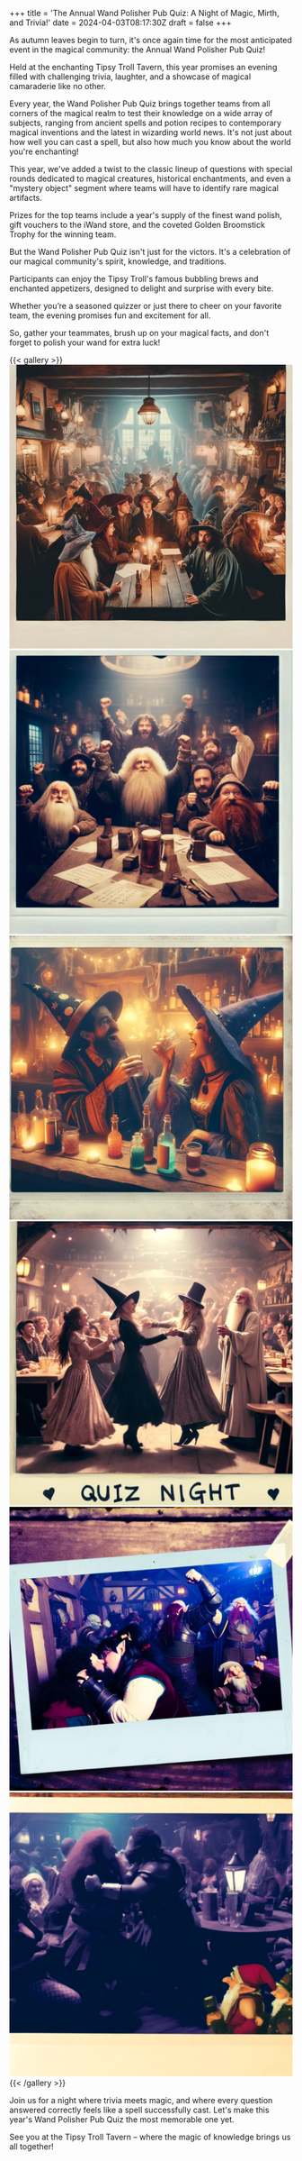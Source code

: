 +++
title = 'The Annual Wand Polisher Pub Quiz: A Night of Magic, Mirth, and Trivia!'
date = 2024-04-03T08:17:30Z
draft = false
+++

As autumn leaves begin to turn, it's once again time for the most anticipated event in the magical community: the Annual Wand Polisher Pub Quiz!

Held at the enchanting Tipsy Troll Tavern, this year promises an evening filled with challenging trivia, laughter, and a showcase of magical camaraderie like no other.

Every year, the Wand Polisher Pub Quiz brings together teams from all corners of the magical realm to test their knowledge on a wide array of subjects, ranging from ancient spells and potion recipes to contemporary magical inventions and the latest in wizarding world news. It's not just about how well you can cast a spell, but also how much you know about the world you're enchanting!

This year, we've added a twist to the classic lineup of questions with special rounds dedicated to magical creatures, historical enchantments, and even a "mystery object" segment where teams will have to identify rare magical artifacts.

Prizes for the top teams include a year's supply of the finest wand polish, gift vouchers to the iWand store, and the coveted Golden Broomstick Trophy for the winning team.

But the Wand Polisher Pub Quiz isn't just for the victors. It's a celebration of our magical community's spirit, knowledge, and traditions.

Participants can enjoy the Tipsy Troll's famous bubbling brews and enchanted appetizers, designed to delight and surprise with every bite.

Whether you’re a seasoned quizzer or just there to cheer on your favorite team, the evening promises fun and excitement for all.

So, gather your teammates, brush up on your magical facts, and don't forget to polish your wand for extra luck!

{{< gallery >}}
  <img src="gallery1.jpg" class="grid-w50" />
  <img src="gallery2.jpg" class="grid-w50" />
  <img src="gallery3.jpg" class="grid-w50" />
  <img src="gallery4.jpg" class="grid-w50" />
  <img src="gallery5.jpg" class="grid-w50" />
  <img src="gallery6.jpg" class="grid-w50" />
{{< /gallery >}}

Join us for a night where trivia meets magic, and where every question answered correctly feels like a spell successfully cast. Let's make this year's Wand Polisher Pub Quiz the most memorable one yet.

See you at the Tipsy Troll Tavern – where the magic of knowledge brings us all together!

